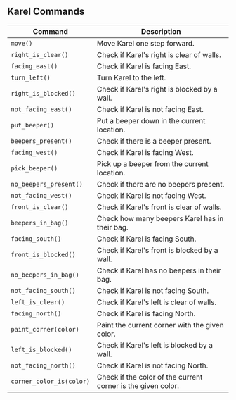 ## Karel Commands

| Command                  | Description                                  |
|--------------------------|--------------------------------------------|
| `move()`                 | Move Karel one step forward.                |
| `right_is_clear()`       | Check if Karel's right is clear of walls.   |
| `facing_east()`          | Check if Karel is facing East.              |
| `turn_left()`            | Turn Karel to the left.                     |
| `right_is_blocked()`     | Check if Karel's right is blocked by a wall.|
| `not_facing_east()`      | Check if Karel is not facing East.          |
| `put_beeper()`           | Put a beeper down in the current location.  |
| `beepers_present()`      | Check if there is a beeper present.         |
| `facing_west()`          | Check if Karel is facing West.              |
| `pick_beeper()`          | Pick up a beeper from the current location. |
| `no_beepers_present()`   | Check if there are no beepers present.      |
| `not_facing_west()`      | Check if Karel is not facing West.          |
| `front_is_clear()`       | Check if Karel's front is clear of walls.   |
| `beepers_in_bag()`       | Check how many beepers Karel has in their bag.|
| `facing_south()`         | Check if Karel is facing South.             |
| `front_is_blocked()`     | Check if Karel's front is blocked by a wall.|
| `no_beepers_in_bag()`    | Check if Karel has no beepers in their bag. |
| `not_facing_south()`     | Check if Karel is not facing South.         |
| `left_is_clear()`        | Check if Karel's left is clear of walls.    |
| `facing_north()`         | Check if Karel is facing North.             |
| `paint_corner(color)`    | Paint the current corner with the given color.|
| `left_is_blocked()`      | Check if Karel's left is blocked by a wall. |
| `not_facing_north()`     | Check if Karel is not facing North.         |
| `corner_color_is(color)` | Check if the color of the current corner is the given color. |
